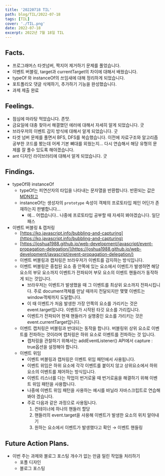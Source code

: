 ```yaml
---
title: '20220718 TIL'
path: blog/TIL/2022-07-18
tags: [TIL]
cover: './TIL.png'
date: 2022-07-18
excerpt: 2022년 7월 18일 TIL
---
```


## Facts.

- 프로그래머스 타겟넘버, 짝지어 제거하기 문제를 풀었습니다.
- 이벤트 버블링, target과 currentTarget의 차이에 대해서 배웠습니다.
- typeOf 와 instanceOf의 쓰임새에 대해 정리하게 되었습니다.
- 포트폴리오 댓글 삭제하기, 추가하기 기능을 완성했습니다.
- 과제 제출 완료

## Feelings.

- 점심에 마라탕 먹었습니다. 존맛.
- 금요일에 대충 찾아서 해결했던 에러에 대해서 자세히 알게 되었습니다. 굿
- 브라우저의 이벤트 감지 방식에 대해서 알게 되었습니다. 굿
- 타겟 넘버 문제를 풀면서 BFS, DFS를 복습했습니다. 이전에 자료구조와 알고리즘 공부한 코드를 봤는데 어케 기본 뼈대를 외웠는지… 다시 연습해서 해당 유형의 문제를 잘 풀수 있도록 해야겠습니다.
- ant 디자인 라이브러리에 대해서 알게 되었습니다. 굿

## Findings.

- typeOf와 instanceOf
  - typeOf는 피연산자의 타입을 나타내는 문자열을 반환합니다. 반환되는 값은 [MDN참고](https://developer.mozilla.org/ko/docs/Web/JavaScript/Reference/Operators/typeof#%EC%84%A4%EB%AA%85)
  - instanceOf는 생성자의 `prototype` 속성이 객체의 프로토타입 체인 어딘가 존재하는지 판별합니다…
    - 에… 어렵습니다.. 나중에 프로토타입 공부할 때 자세히 봐야겠습니다. 일단 패스
- 이벤트 버블링 & 캡처링
  - [https://ko.javascript.info/bubbling-and-capturing](https://ko.javascript.info/bubbling-and-capturing)
  - [https://joshua1988.github.io/web-development/javascript/event-propagation-delegation/](https://joshua1988.github.io/web-development/javascript/event-propagation-delegation/)
  - 이벤트 버블링과 캡처링은 브라우저가 이벤트를 감지하는 방식입니다.
  - 이벤트 버블링은 중첩된 요소 중 안쪽에 있는 요소에서 이벤트가 발생하면 해당 요소의 부모 요소까지 이벤트가 전파되어 부모 요소의 이벤트 핸들러가 동작하게 되는 것입니다.
    - 브라우저는 이벤트가 발생했을 때 그 이벤트를 최상위 요소까지 전파시킵니다. 주로 document객체를 만날 때까지 전달되지만 몇몇 이벤트는 window객체까지 도달합니다.
    - 이 때 이벤트가 처음 발생한 가장 안쪽의 요소를 가리키는 것은 event.target입니다. 이벤트가 시작된 타깃 요소를 가리킵니다.
    - 이벤트가 전파되어 현재 핸들러가 실행중인 요소를 가리키는 것은 event.currentTarget입니다.
  - 이벤트 캡처링은 버블링과 반대되는 동작을 합니다. 버블링위 상위 요소로 이벤트를 전파하는 것이라며 캡처링은 하위 요소로 이벤트를 전파하는 것 입니다.
    - 캡처링을 관찰하기 위해서는 addEventListener() API에서 capture : true옵션을 설정해야 합니다.
  - 이벤트 위임
    - 이벤트 버블링과 캡처링은 이벤트 위임 패턴에서 사용됩니다.
    - 이벤트 위임은 하위 요소에 각각 이벤트를 붙이지 않고 상위요소에서 하위요소의 이벤트를 제어하는 방식입니다.
    - 이벤트 리스너를 다는 작업이 번거로울 때 번거로움을 해결하기 위해 이벤트 위임 패턴을 사용합니다.
    - 나중에 이벤트 위임 패턴을 사용하는 예시를 바닐라 자바스크립트로 연습해봐야 겠습니다.
    - 주로 다음과 같은 과정으로 사용됩니다.
      1. 컨테이너에 하나의 핸들러 할당
      2. 핸들러의 event.target을 사용해 이벤트가 발생한 요소의 위치 알아내기
      3. 원하는 요소에서 이벤트가 발생했다고 확인 → 이벤트 핸들링

## Future Action Plans.

- 이번 주는 과제와 블로그 포스팅 개수가 없는 만큼 밀린 작업들 처리하기
  - 포폴 디자인
  - 블로그 포스팅
